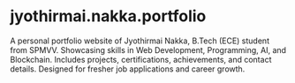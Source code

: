 # jyothirmai.nakka.portfolio
A personal portfolio website of Jyothirmai Nakka, B.Tech (ECE) student from SPMVV. Showcasing skills in Web Development, Programming, AI, and Blockchain. Includes projects, certifications, achievements, and contact details. Designed for fresher job applications and career growth.
